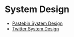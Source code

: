 <!-- generated by markdown-notes-tree -->

# System Design

<!-- optional markdown-notes-tree directory description starts here -->

<!-- optional markdown-notes-tree directory description ends here -->

-   [Pastebin System Design](pastebin.md)
-   [Twitter System Design](twitter-system-design.md)
